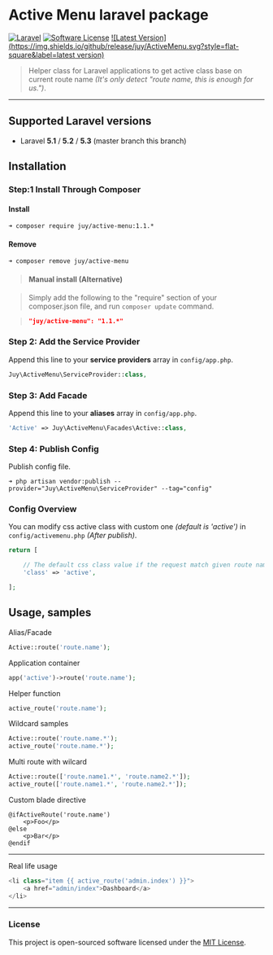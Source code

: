 # Active Menu laravel package

[![Laravel](https://img.shields.io/badge/Laravel-5.3.*-orange.svg?style=flat-square)](http://laravel.com) [![Software License](https://img.shields.io/badge/license-MIT-blue.svg?style=flat-square)](LICENSE.txt) [![Latest Version](https://img.shields.io/github/release/juy/ActiveMenu.svg?style=flat-square&label=latest version)](https://github.com/juy/ActiveMenu/tags)

> Helper class for Laravel applications to get active class base on current route name *(It's only detect "route name, this is enough for us.")*.

----------

## Supported Laravel versions

- Laravel **5.1** / **5.2** / **5.3** (master branch this branch)

## Installation

### Step:1 Install Through Composer

#### Install

```
➜ composer require juy/active-menu:1.1.*
```

#### Remove

```
➜ composer remove juy/active-menu
```

> #### Manual install (Alternative)

> Simply add the following to the "require" section of your composer.json file, and run `composer update` command.

> ```json
>"juy/active-menu": "1.1.*"
>```

### Step 2: Add the Service Provider

Append this line to your **service providers** array in `config/app.php`.

```php
Juy\ActiveMenu\ServiceProvider::class,
```

### Step 3: Add Facade

Append this line to your **aliases** array in `config/app.php`.

```php
'Active' => Juy\ActiveMenu\Facades\Active::class,
```

### Step 4: Publish Config

Publish config file.

```
➜ php artisan vendor:publish --provider="Juy\ActiveMenu\ServiceProvider" --tag="config"
```

### Config Overview

You can modify css active class with custom one *(default is 'active')* in `config/activemenu.php` *(After publish)*.


```php
return [

    // The default css class value if the request match given route name
    'class' => 'active',

];
```


## Usage, samples

Alias/Facade

```php
Active::route('route.name');
```

Application container

```php
app('active')->route('route.name');
```

Helper function

```php
active_route('route.name');
```

Wildcard samples

```php
Active::route('route.name.*');
active_route('route.name.*');
```

Multi route with wilcard

```php
Active::route(['route.name1.*', 'route.name2.*']);
active_route(['route.name1.*', 'route.name2.*']);

```

Custom blade directive

```
@ifActiveRoute('route.name')
    <p>Foo</p>
@else
    <p>Bar</p>
@endif
```

----------

Real life usage

```php
<li class="item {{ active_route('admin.index') }}">
    <a href="admin/index">Dashboard</a>
</li>
```

----------

### License

This project is open-sourced software licensed under the [MIT License](LICENSE.txt).